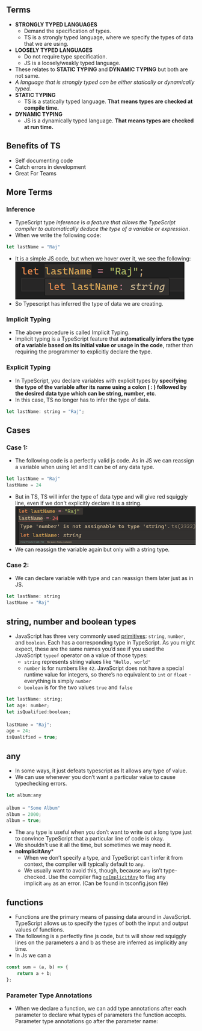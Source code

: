 ## Terms
- **STRONGLY TYPED LANGUAGES**
	- Demand the specification of types.
	- TS is a strongly typed language, where we specify the types of data that we are using.
- **LOOSELY TYPED LANGUAGES**
	- Do not require type specification.
	- JS is a loosely/weakly typed language.
- These relates to **STATIC TYPING** and **DYNAMIC TYPING** but both are not same.
- *A language that is strongly typed can be either statically or dynamically typed.*
- **STATIC TYPING**
	- TS is a statically typed language. **That means types are checked at compile time.**
- **DYNAMIC TYPING**
	- JS is a dynamically typed language. **That means types are checked at run time.**

## Benefits of TS
- Self documenting code
- Catch errors in development
- Great For Teams

## More Terms
### Inference
- TypeScript type _inference_ is _a feature that allows the TypeScript compiler to automatically deduce the type of a variable or expression_.
- When we write the following code:
```js
let lastName = "Raj"
```
- It is a simple JS code, but when we hover over it, we see the following:
 ![image](typescript/images/image-1.png)
 - So Typescript has inferred the type of data we are creating.

### Implicit Typing
- The above procedure is called Implicit Typing.
- Implicit typing is a TypeScript feature that **automatically infers the type of a variable based on its initial value or usage in the code**, rather than requiring the programmer to explicitly declare the type.

### Explicit Typing
- In TypeScript, you declare variables with explicit types by **specifying the type of the variable after its name using a colon ( : ) followed by the desired data type which can be string, number, etc**.
- In this case, TS no longer has to infer the type of data.
```js
let lastName: string = "Raj";
```

## Cases
### Case 1:
- The following code is a perfectly valid js code. As in JS we can reassign a variable when using let and It can be of any data type.
```js
let lastName = "Raj"
lastName = 24
```
- But in TS, TS will infer the type of data type and will give red squiggly line, even if we don't explicitly declare it is a string.
![image](typescript/images/image-2.png)
- We can reassign the variable again but only with a string type.

### Case 2:
- We can declare variable with type and can reassign them later just as in JS.
```js
let lastName: string
lastName = "Raj"
```
## string, number and boolean types
- JavaScript has three very commonly used [primitives](https://developer.mozilla.org/en-US/docs/Glossary/Primitive): `string`, `number`, and `boolean`. Each has a corresponding type in TypeScript. As you might expect, these are the same names you’d see if you used the JavaScript `typeof` operator on a value of those types:
	- `string` represents string values like `"Hello, world"`
	- `number` is for numbers like `42`. JavaScript does not have a special runtime value for integers, so there’s no equivalent to `int` or `float` - everything is simply `number`
	- `boolean` is for the two values `true` and `false`
	
```js
let lastName: string;
let age: number;
let isQualified:boolean;

lastName = "Raj";
age = 24;
isQualified = true;
```

## any
- In some ways, it just defeats typescript as It allows any type of value.
- We can use whenever you don’t want a particular value to cause typechecking errors.
```js
let album:any

album = "Some Album"
album = 2000;
album = true;
```

- The `any` type is useful when you don’t want to write out a long type just to convince TypeScript that a particular line of code is okay.
- We shouldn't use it all the time, but sometimes we may need it.
- **noImplicitAny***
	- When we don’t specify a type, and TypeScript can’t infer it from context, the compiler will typically default to `any`.
	- We usually want to avoid this, though, because `any` isn’t type-checked. Use the compiler flag [`noImplicitAny`](https://www.typescriptlang.org/tsconfig#noImplicitAny) to flag any implicit `any` as an error. (Can be found in tsconfig.json file)
## functions
- Functions are the primary means of passing data around in JavaScript. TypeScript allows us to specify the types of both the input and output values of functions.
- The following is a perfectly fine js code, but ts will show red squiggly lines on the parameters a and b as these are inferred as implicitly any time.
- In Js we can a
```js
const sum = (a, b) => {
	return a + b;
};
```

### Parameter Type Annotations
- When we declare a function, we can add type annotations after each parameter to declare what types of parameters the function accepts. Parameter type annotations go after the parameter name: